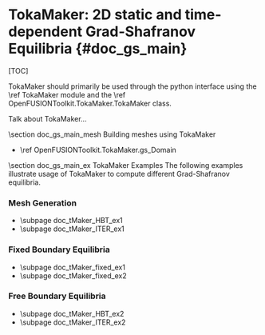 TokaMaker: 2D static and time-dependent Grad-Shafranov Equilibria     {#doc_gs_main}
================

[TOC]

TokaMaker should primarily be used through the python interface using the \ref TokaMaker module and the
\ref OpenFUSIONToolkit.TokaMaker.TokaMaker class.

Talk about TokaMaker...

\section doc_gs_main_mesh Building meshes using TokaMaker

 - \ref OpenFUSIONToolkit.TokaMaker.gs_Domain

\section doc_gs_main_ex TokaMaker Examples
The following examples illustrate usage of TokaMaker to compute different Grad-Shafranov equilibria. 

### Mesh Generation
 - \subpage doc_tMaker_HBT_ex1
 - \subpage doc_tMaker_ITER_ex1

### Fixed Boundary Equilibria
 - \subpage doc_tMaker_fixed_ex1
 - \subpage doc_tMaker_fixed_ex2

### Free Boundary Equilibria
 - \subpage doc_tMaker_HBT_ex2
 - \subpage doc_tMaker_ITER_ex2